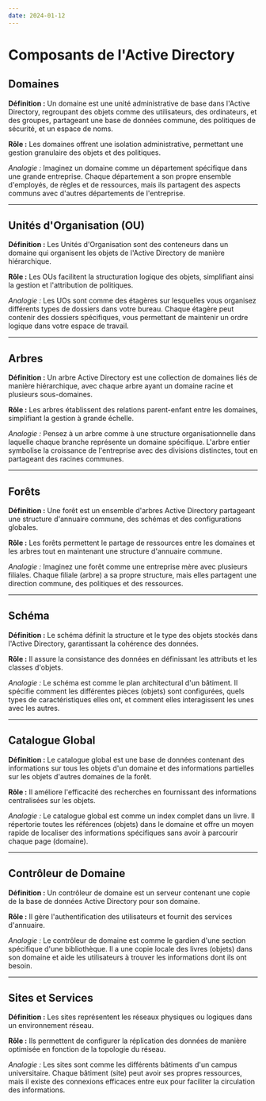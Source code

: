 ```yaml
---
date: 2024-01-12
---
```

# Composants de l'Active Directory

## Domaines

**Définition :** Un domaine est une unité administrative de base dans l'Active Directory, regroupant des objets comme des utilisateurs, des ordinateurs, et des groupes, partageant une base de données commune, des politiques de sécurité, et un espace de noms.

**Rôle :** Les domaines offrent une isolation administrative, permettant une gestion granulaire des objets et des politiques.

_Analogie :_ Imaginez un domaine comme un département spécifique dans une grande entreprise. Chaque département a son propre ensemble d'employés, de règles et de ressources, mais ils partagent des aspects communs avec d'autres départements de l'entreprise.

---

## Unités d'Organisation (OU)

**Définition :** Les Unités d'Organisation sont des conteneurs dans un domaine qui organisent les objets de l'Active Directory de manière hiérarchique.

**Rôle :** Les OUs facilitent la structuration logique des objets, simplifiant ainsi la gestion et l'attribution de politiques.

_Analogie :_ Les UOs sont comme des étagères sur lesquelles vous organisez différents types de dossiers dans votre bureau. Chaque étagère peut contenir des dossiers spécifiques, vous permettant de maintenir un ordre logique dans votre espace de travail.

---

## Arbres

**Définition :** Un arbre Active Directory est une collection de domaines liés de manière hiérarchique, avec chaque arbre ayant un domaine racine et plusieurs sous-domaines.

**Rôle :** Les arbres établissent des relations parent-enfant entre les domaines, simplifiant la gestion à grande échelle.

_Analogie :_ Pensez à un arbre comme à une structure organisationnelle dans laquelle chaque branche représente un domaine spécifique. L'arbre entier symbolise la croissance de l'entreprise avec des divisions distinctes, tout en partageant des racines communes.

---

## Forêts

**Définition :** Une forêt est un ensemble d'arbres Active Directory partageant une structure d'annuaire commune, des schémas et des configurations globales.

**Rôle :** Les forêts permettent le partage de ressources entre les domaines et les arbres tout en maintenant une structure d'annuaire commune.

_Analogie :_ Imaginez une forêt comme une entreprise mère avec plusieurs filiales. Chaque filiale (arbre) a sa propre structure, mais elles partagent une direction commune, des politiques et des ressources.

---

## Schéma

**Définition :** Le schéma définit la structure et le type des objets stockés dans l'Active Directory, garantissant la cohérence des données.

**Rôle :** Il assure la consistance des données en définissant les attributs et les classes d'objets.

_Analogie :_ Le schéma est comme le plan architectural d'un bâtiment. Il spécifie comment les différentes pièces (objets) sont configurées, quels types de caractéristiques elles ont, et comment elles interagissent les unes avec les autres.

---

## Catalogue Global

**Définition :** Le catalogue global est une base de données contenant des informations sur tous les objets d'un domaine et des informations partielles sur les objets d'autres domaines de la forêt.

**Rôle :** Il améliore l'efficacité des recherches en fournissant des informations centralisées sur les objets.

_Analogie :_ Le catalogue global est comme un index complet dans un livre. Il répertorie toutes les références (objets) dans le domaine et offre un moyen rapide de localiser des informations spécifiques sans avoir à parcourir chaque page (domaine).

---

## Contrôleur de Domaine

**Définition :** Un contrôleur de domaine est un serveur contenant une copie de la base de données Active Directory pour son domaine.

**Rôle :** Il gère l'authentification des utilisateurs et fournit des services d'annuaire.

_Analogie :_ Le contrôleur de domaine est comme le gardien d'une section spécifique d'une bibliothèque. Il a une copie locale des livres (objets) dans son domaine et aide les utilisateurs à trouver les informations dont ils ont besoin.

---

## Sites et Services

**Définition :** Les sites représentent les réseaux physiques ou logiques dans un environnement réseau.

**Rôle :** Ils permettent de configurer la réplication des données de manière optimisée en fonction de la topologie du réseau.

_Analogie :_ Les sites sont comme les différents bâtiments d'un campus universitaire. Chaque bâtiment (site) peut avoir ses propres ressources, mais il existe des connexions efficaces entre eux pour faciliter la circulation des informations.